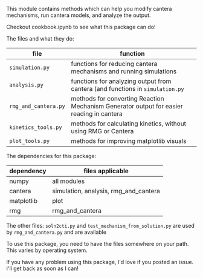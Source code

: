 This module contains methods which can help you modify cantera mechanisms, run cantera models, and analyze the output. 

Checkout cookbook.ipynb to see what this package can do! 

The files and what they do:

file | function
--------|----------
`simulation.py` | functions for reducing cantera mechanisms and running simulations
`analysis.py` | functions for analyzing output from cantera (and functions in `simulation.py`
`rmg_and_cantera.py` | methods for converting Reaction Mechanism Generator output for easier reading in cantera
`kinetics_tools.py` | methods for calculating kinetics, without using RMG or Cantera
`plot_tools.py` | methods for improving matplotlib visuals

The dependencies for this package:

dependency | files applicable
------------|-------------
numpy | all modules
cantera | simulation, analysis, rmg_and_cantera
matplotlib | plot
rmg | rmg_and_cantera


The other files: `soln2cti.py` and `test_mechanism_from_solution.py` are used by `rmg_and_cantera.py` and are available 

To use this package, you need to have the files somewhere on your path. This varies by operating system. 


If you have any problem using this package, I'd love if you posted an issue. I'll get back as soon as I can!
